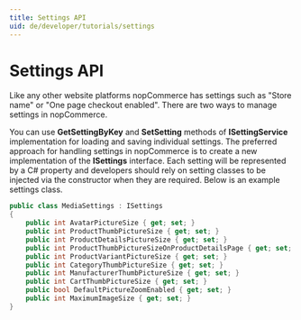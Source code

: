 ```yaml
---
title: Settings API
uid: de/developer/tutorials/settings
---
```


# Settings API

Like any other website platforms nopCommerce has settings such as "Store name" or "One page checkout enabled". There are two ways to manage settings in nopCommerce.

You can use **GetSettingByKey** and **SetSetting** methods of **ISettingService** implementation for loading and saving individual settings. The preferred approach for handling settings in nopCommerce is to create a new implementation of the **ISettings** interface. Each setting will be represented by a C# property and developers should rely on setting classes to be injected via the constructor when they are required. Below is an example settings class.

```csharp
public class MediaSettings : ISettings
{
    public int AvatarPictureSize { get; set; }
    public int ProductThumbPictureSize { get; set; }
    public int ProductDetailsPictureSize { get; set; }
    public int ProductThumbPictureSizeOnProductDetailsPage { get; set; }
    public int ProductVariantPictureSize { get; set; }
    public int CategoryThumbPictureSize { get; set; }
    public int ManufacturerThumbPictureSize { get; set; }
    public int CartThumbPictureSize { get; set; }
    public bool DefaultPictureZoomEnabled { get; set; }
    public int MaximumImageSize { get; set; }
}
```